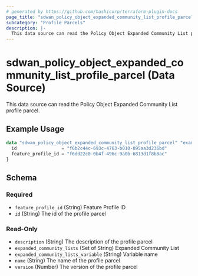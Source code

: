 ```yaml
---
# generated by https://github.com/hashicorp/terraform-plugin-docs
page_title: "sdwan_policy_object_expanded_community_list_profile_parcel Data Source - terraform-provider-sdwan"
subcategory: "Profile Parcels"
description: |-
  This data source can read the Policy Object Expanded Community List profile parcel.
---
```


# sdwan_policy_object_expanded_community_list_profile_parcel (Data Source)

This data source can read the Policy Object Expanded Community List profile parcel.

## Example Usage

```terraform
data "sdwan_policy_object_expanded_community_list_profile_parcel" "example" {
  id                 = "f6b2c44c-693c-4763-b010-895aa3d236bd"
  feature_profile_id = "f6dd22c8-0b4f-496c-9a0b-6813d1f8b8ac"
}
```

<!-- schema generated by tfplugindocs -->
## Schema

### Required

- `feature_profile_id` (String) Feature Profile ID
- `id` (String) The id of the profile parcel

### Read-Only

- `description` (String) The description of the profile parcel
- `expanded_community_lists` (Set of String) Expanded Community List
- `expanded_community_lists_variable` (String) Variable name
- `name` (String) The name of the profile parcel
- `version` (Number) The version of the profile parcel
